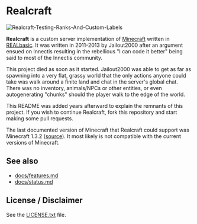 # Realcraft

![Realcraft-Testing-Ranks-And-Custom-Labels](./Realcraft-Testing-Ranks-And-Custom-Labels.png)

**Realcraft** is a custom server implementation of
[Minecraft](https://www.minecraft.net/) written in
[REALbasic](https://en.wikipedia.org/wiki/REALbasic). It was written in 2011-2013 by
Jailout2000 after an argument ensued on Innectis resulting in the rebellious
"I can code it better" being said to most of the Innectis community.

This project died as soon as it started. Jailout2000 was able to get as far as
spawning into a very flat, grassy world that the only actions anyone could take
was walk around a finite land and chat in the server's global chat. There was
no inventory, animals/NPCs or other entities, or even autogenerating "chunks"
should the player walk to the edge of the world.

This README was added years afterward to explain the remnants of this project.
If you wish to continue Realcraft, fork this repository and start making some
pull requests.

The last documented version of Minecraft that Realcraft could support was
Minecraft 1.3.2 ([source](http://wiki.vg/Server_List)). It most likely is not
compatible with the current versions of Minecraft.

## See also

* [docs/features.md](https://github.com/carlbennett/realcraft/tree/main/docs/features.md)
* [docs/status.md](https://github.com/carlbennett/realcraft/tree/main/docs/status.md)

## License / Disclaimer

See the [LICENSE.txt](./LICENSE.txt) file.
